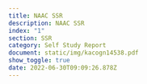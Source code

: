 ```yaml
---
title: NAAC SSR
description: NAAC SSR
index: "1"
section: SSR
category: Self Study Report
document: static/img/kacogn14538.pdf
show_toggle: true
date: 2022-06-30T09:09:26.878Z
---
```

